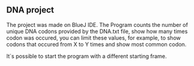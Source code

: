 ## DNA project

The project was made on BlueJ IDE. The Program counts the number of unique DNA codons provided by the DNA.txt file, show how many times codon was occured, you can limit these values, for example, to show codons that occured from X to Y times and show most common codon. 

It`s possible to start the program with a different starting frame.
